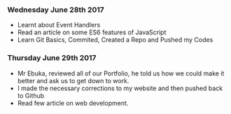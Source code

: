 ### Wednesday June 28th 2017
- Learnt about Event Handlers
- Read an article on some ES6 features of JavaScript
- Learn Git  Basics, Commited, Created a Repo and Pushed my Codes

### Thursday June 29th 2017
- Mr Ebuka, reviewed all of our Portfolio, he told us how we could make it better and ask us to get down to work.
- I made the necessary corrections to my website and then pushed back to Github
- Read few article on web development.
